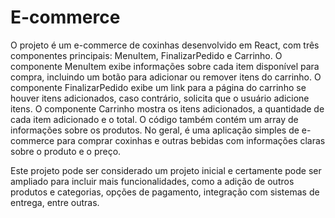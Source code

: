 # E-commerce

O projeto é um e-commerce de coxinhas desenvolvido em React, com três componentes principais: MenuItem, FinalizarPedido e Carrinho. 
O componente MenuItem exibe informações sobre cada item disponível para compra, incluindo um botão para adicionar ou remover itens do carrinho. 
O componente FinalizarPedido exibe um link para a página do carrinho se houver itens adicionados, caso contrário, solicita que o usuário adicione itens. O componente Carrinho mostra os itens adicionados, a quantidade de cada item adicionado e o total. 
O código também contém um array de informações sobre os produtos. 
No geral, é uma aplicação simples de e-commerce para comprar coxinhas e outras bebidas com informações claras sobre o produto e o preço.




Este projeto pode ser considerado um projeto inicial e certamente pode ser ampliado para incluir mais funcionalidades, como a adição de outros produtos e categorias, opções de pagamento, integração com sistemas de entrega, entre outras.


##




